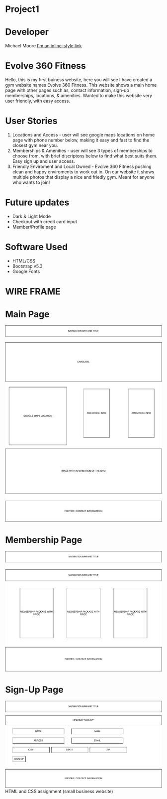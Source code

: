 # Project1 
# Developer 
Michael Moore 
[I'm an inline-style link](https://www.linkedin.com/in/michael-moore-b0b769385/)
# Evolve 360 Fitness
Hello, this is my first buiness website, here you will see I have created a gym website names Evolve 360 Fitness. This website shows a main home page with other pages such as, contact information, sign-up , memberships, locations, & amenities. Wanted to make this website very user friendly, with easy access.
# User Stories
1. Locations and Access - user will see google maps locations on home page with phone number below, making it easy and fast to find the closest gym near you.
2. Memberships & Amenities - user will see 3 types of memberships to choose from, with brief discriptons below to find what best suits them. Easy sign up and user access.
3. Friendly Enviroment and Local Owned - Evolve 360 Fitness pushing clean and happy enviroments to work out in. On our website it shows multiple photos that display a nice and friedly gym. Meant for anyone who wants to join!
# Future updates 
- Dark & Light Mode
- Checkout with credit card input
- Member/Profile page
# Software Used
- HTML/CSS
- Bootstrap v5.3
- Google Fonts
# WIRE FRAME
# Main Page
![alt text](./images/WIREFRAME1.jpg)
# Membership Page
![alt text](./images/WIREFRAME.jpeg)
# Sign-Up Page
![alt text](./images/WIREFRAM2.jpg)
HTML and CSS assignment (small business website)
